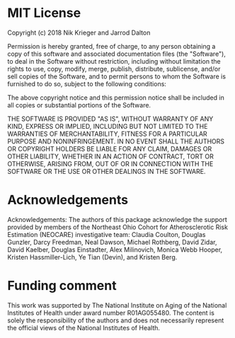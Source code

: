 # MIT License

Copyright (c) 2018 Nik Krieger and Jarrod Dalton

Permission is hereby granted, free of charge, to any person obtaining a copy
of this software and associated documentation files (the "Software"), to deal
in the Software without restriction, including without limitation the rights
to use, copy, modify, merge, publish, distribute, sublicense, and/or sell
copies of the Software, and to permit persons to whom the Software is
furnished to do so, subject to the following conditions:

The above copyright notice and this permission notice shall be included in all
copies or substantial portions of the Software.

THE SOFTWARE IS PROVIDED "AS IS", WITHOUT WARRANTY OF ANY KIND, EXPRESS OR
IMPLIED, INCLUDING BUT NOT LIMITED TO THE WARRANTIES OF MERCHANTABILITY,
FITNESS FOR A PARTICULAR PURPOSE AND NONINFRINGEMENT. IN NO EVENT SHALL THE
AUTHORS OR COPYRIGHT HOLDERS BE LIABLE FOR ANY CLAIM, DAMAGES OR OTHER
LIABILITY, WHETHER IN AN ACTION OF CONTRACT, TORT OR OTHERWISE, ARISING FROM,
OUT OF OR IN CONNECTION WITH THE SOFTWARE OR THE USE OR OTHER DEALINGS IN THE
SOFTWARE.

# Acknowledgements

Acknowledgements: The authors of this package acknowledge the support provided by members of the Northeast Ohio Cohort for Atherosclerotic Risk Estimation (NEOCARE) investigative team: Claudia Coulton, Douglas Gunzler, Darcy Freedman, Neal Dawson, Michael Rothberg, David Zidar, David Kaelber, Douglas Einstadter, Alex Milinovich, Monica Webb Hooper, Kristen Hassmiller-Lich, Ye Tian (Devin), and Kristen Berg.

# Funding comment

This work was supported by The National Institute on Aging of the National Institutes of Health under award number R01AG055480. The content is solely the responsibility of the authors and does not necessarily represent the official views of the National Institutes of Health.

